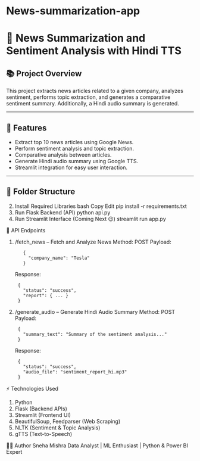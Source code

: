 # News-summarization-app

# 📢 News Summarization and Sentiment Analysis with Hindi TTS

## 📚 Project Overview
This project extracts news articles related to a given company, analyzes sentiment, performs topic extraction, and generates a comparative sentiment summary. Additionally, a Hindi audio summary is generated.

---

## 🚀 Features
- Extract top 10 news articles using Google News.
- Perform sentiment analysis and topic extraction.
- Comparative analysis between articles.
- Generate Hindi audio summary using Google TTS.
- Streamlit integration for easy user interaction.

---

## 📂 Folder Structure
2. Install Required Libraries
    bash
    Copy
    Edit
    pip install -r requirements.txt
3. Run Flask Backend (API)
     python api.py
4. Run Streamlit Interface (Coming Next 😉)
    streamlit run app.py

   
🎯 API Endpoints
1. /fetch_news – Fetch and Analyze News
    Method: POST
      Payload:
      
          {
            "company_name": "Tesla"
          }

      Response:

        {
          "status": "success",
          "report": { ... }
        }
2. /generate_audio – Generate Hindi Audio Summary
    Method: POST
      Payload:

        {
          "summary_text": "Summary of the sentiment analysis..."
        }
      Response:

        {
          "status": "success",
          "audio_file": "sentiment_report_hi.mp3"
        }
⚡ Technologies Used

   1. Python
   2. Flask (Backend APIs)
   3. Streamlit (Frontend UI)
   4. BeautifulSoup, Feedparser (Web Scraping)
   5. NLTK (Sentiment & Topic Analysis)
   6. gTTS (Text-to-Speech)

    
👨‍💻 Author
Sneha Mishra
Data Analyst | ML Enthusiast | Python & Power BI Expert
